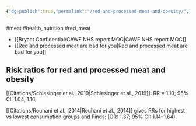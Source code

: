 ```yaml
---
{"dg-publish":true,"permalink":"/red-and-processed-meat-and-obesity/","created":"2024-04-22T13:00:36.000+01:00","updated":"2025-09-29T00:23:08.520+01:00"}
---
```


#meat #health_nutrition #red_meat 

- [[Bryant Confidential/CAWF NHS report MOC\|CAWF NHS report MOC]]
- [[Red and processed meat are bad for you\|Red and processed meat are bad for you]]

## Risk ratios for red and processed meat and obesity
[[Citations/Schlesinger et al., 2019\|Schlesinger et al., 2019]]: RR = 1.10; 95% CI: 1.04, 1.16;

[[Citations/Rouhani et al., 2014\|Rouhani et al., 2014]] gives RRs for highest vs lowest consumption groups and Finds: (OR: 1.37; 95% CI: 1.14–1.64).